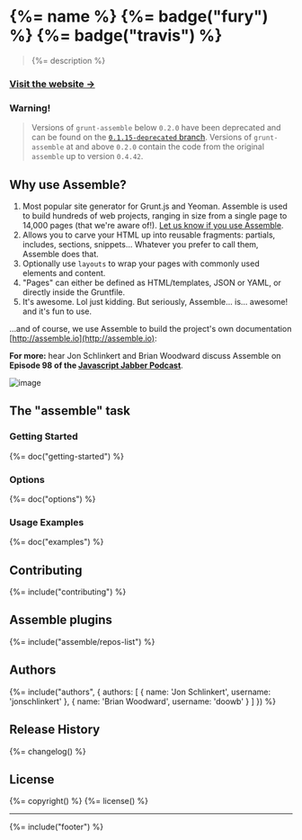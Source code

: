 # {%= name %} {%= badge("fury") %} {%= badge("travis") %}

> {%= description %}

### [Visit the website →](http://assemble.io)

### Warning!

> Versions of `grunt-assemble` below `0.2.0` have been deprecated and can be found on the [`0.1.15-deprecated` branch](https://github.com/assemble/grunt-assemble/tree/0.1.15-deprecated).
Versions of `grunt-assemble` at and above `0.2.0` contain the code from the original `assemble` up to version `0.4.42`.

## Why use Assemble?

1. Most popular site generator for Grunt.js and Yeoman. Assemble is used to build hundreds of web projects, ranging in size from a single page to 14,000 pages (that we're aware of!). [Let us know if you use Assemble](https://github.com/assemble/assemble/issues/300).
1. Allows you to carve your HTML up into reusable fragments: partials, includes, sections, snippets... Whatever you prefer to call them, Assemble does that.
1. Optionally use `layouts` to wrap your pages with commonly used elements and content.
1. "Pages" can either be defined as HTML/templates, JSON or YAML, or directly inside the Gruntfile.
1. It's awesome. Lol just kidding. But seriously, Assemble... is... awesome! and it's fun to use.

...and of course, we use Assemble to build the project's own documentation [http://assemble.io](http://assemble.io):

**For more:** hear Jon Schlinkert and Brian Woodward discuss Assemble on **Episode 98 of the [Javascript Jabber Podcast](http://javascriptjabber.com/098-jsj-assemble-io-with-brian-woodward-and-jon-schlinkert/)**.


![image](https://f.cloud.github.com/assets/383994/1463257/f031bcfe-4525-11e3-9a03-89a17eee7518.png)

## The "assemble" task

### Getting Started
{%= doc("getting-started") %}

### Options
{%= doc("options") %}

### Usage Examples
{%= doc("examples") %}

## Contributing
{%= include("contributing") %}

## Assemble plugins
{%= include("assemble/repos-list") %}

## Authors
{%= include("authors", {
  authors: [
    {
      name: 'Jon Schlinkert',
      username: 'jonschlinkert'
    },
    {
      name: 'Brian Woodward',
      username: 'doowb'
    }
  ]
}) %}

## Release History
{%= changelog() %}

## License
{%= copyright() %}
{%= license() %}

***

{%= include("footer") %}

